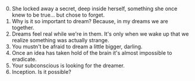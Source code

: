 0. She locked away a secret, deep inside herself, something she once knew to be true... but chose to forget.
1. Why is it so important to dream? Because, in my dreams we are together.
2. Dreams feel real while we're in them. It's only when we wake up that we realize something was actually strange.
3. You mustn't be afraid to dream a little bigger, darling.
4. Once an idea has taken hold of the brain it's almost impossible to eradicate.
5. Your subconscious is looking for the dreamer.
6. Inception. Is it possible?
